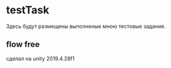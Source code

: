 # testTask
Здесь будут размещены выполненые мною тестовые задания.

## flow free
сделал на unity 2019.4.28f1 

